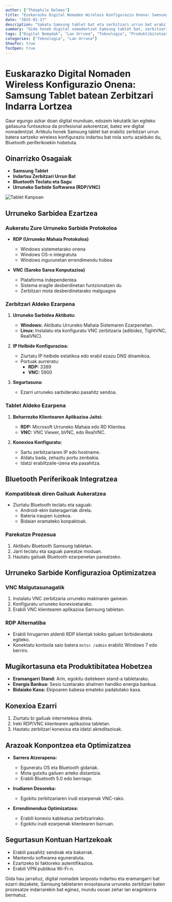 ```yaml
---
author: ["Théophile Delmas"]
title: "Euskarazko Digital Nomaden Wireless Konfigurazio Onena: Samsung Tablet batean Zerbitzari Indarra Lortzea"
date: "2025-01-17"
description: "Sakatu Samsung tablet bat eta zerbitzari urrun bat erabiliz, digital nomadentzat egokia den wireless konfigurazio indartsu eta eramangarria nola sortu ikasi."
summary: "Gida honek digital nomadentzat Samsung tablet bat, zerbitzari urrun bat eta Bluetooth periferikoak erabiliz wireless lanpostu bat ezartzeko prozesu pausoz pauso bat eskaintzen du, mugimenduan produktibitatea bermatzeko."
tags: ["Digital Nomadak", "Lan Urruna", "Teknologia", "Produktibitatea"]
categories: ["Teknologia", "Lan Urruna"]
ShowToc: true
TocOpen: true
---
```


# Euskarazko Digital Nomaden Wireless Konfigurazio Onena: Samsung Tablet batean Zerbitzari Indarra Lortzea

Gaur egungo azkar doan digital munduan, edozein lekutatik lan egiteko gaitasuna funtsezkoa da profesional askorentzat, batez ere digital nomadentzat. Artikulu honek Samsung tablet bat erabiliz zerbitzari urrun batera sartzeko wireless konfigurazio indartsu bat nola sortu azalduko du, Bluetooth periferikoekin hobetuta.

## Oinarrizko Osagaiak

- **Samsung Tablet**
- **Indartsu Zerbitzari Urrun Bat**
- **Bluetooth Teclatu eta Sagu**
- **Urruneko Sarbide Softwarea (RDP/VNC)**

![Tablet Kanpoan](https://notes.theophile.world/assets/images/remote_setup.png)

## Urruneko Sarbidea Ezartzea

### Aukeratu Zure Urruneko Sarbide Protokoloa

- **RDP (Urruneko Mahaia Protokoloa)**
  - Windows sistemetarako onena
  - Windows OS-n integratuta
  - Windows ingurunetan errendimendu hobea

- **VNC (Sareko Sarea Konputazioa)**
  - Plataforma independentea
  - Sistema eragile desberdinetan funtzionatzen du
  - Zerbitzari mota desberdinetarako malguagoa

### Zerbitzari Aldeko Ezarpena

1. **Urruneko Sarbidea Aktibatu:**
   - **Windows:** Aktibatu Urruneko Mahaia Sistemaren Ezarpenetan.
   - **Linux:** Instalatu eta konfiguratu VNC zerbitzaria (adibidez, TightVNC, RealVNC).

2. **IP Helbide Konfigurazioa:**
   - Ziurtatu IP helbide estatikoa edo erabil ezazu DNS dinamikoa.
   - Portuak aurreratu:
     - **RDP:** 3389
     - **VNC:** 5900

3. **Segurtasuna:**
   - Ezarri urruneko sarbiderako pasahitz sendoa.

### Tablet Aldeko Ezarpena

1. **Beharrezko Klientearen Aplikazioa Jaitsi:**
   - **RDP:** Microsoft Urruneko Mahaia edo RD Klientea.
   - **VNC:** VNC Viewer, bVNC, edo RealVNC.

2. **Konexioa Konfiguratu:**
   - Sartu zerbitzariaren IP edo hostname.
   - Aldatu bada, zehaztu portu zenbakia.
   - Idatzi erabiltzaile-izena eta pasahitza.

## Bluetooth Periferikoak Integratzea

### Kompatibleak diren Gailuak Aukeratzea

- Ziurtatu Bluetooth teclatu eta saguak:
  - Android-ekin bateragarriak direla.
  - Bateria iraupen luzekoa.
  - Bidaian eramateko konpaktoak.

### Parekatze Prozesua

1. Aktibatu Bluetooth Samsung tabletan.
2. Jarri teclatu eta saguak pareatze moduan.
3. Hautatu gailuak Bluetooth ezarpenetan pareatzeko.

## Urruneko Sarbide Konfigurazioa Optimizatzea

### VNC Malgutasunagatik

1. Instalatu VNC zerbitzaria urruneko makinaren gainean.
2. Konfiguratu urruneko konexioetarako.
3. Erabili VNC klientearen aplikazioa Samsung tabletan.

### RDP Alternatiba

- Erabili hirugarren alderdi RDP klientak tokiko gailuen birbideraketa egiteko.
- Konektatu kontsola saio batera `mstsc /admin` erabiliz Windows 7 edo berriro.

## Mugikortasuna eta Produktibitatea Hobetzea

- **Eramangarri Stand:** Arin, egokitu daitekeen stand-a tabletarako.
- **Energia Bankua:** Sesio luzetarako ahalmen handiko energia bankua.
- **Bidaiako Kaxa:** Ekipoaren babesa emateko padatutako kaxa.

## Konexioa Ezarri

1. Ziurtatu bi gailuak internetekoa direla.
2. Ireki RDP/VNC klientearen aplikazioa tabletan.
3. Hautatu zerbitzari konexioa eta idatzi akreditazioak.

## Arazoak Konpontzea eta Optimizatzea

- **Sarrera Atzerapena:** 
  - Eguneratu OS eta Bluetooth gidariak.
  - Mota gutxitu gailuen arteko distantzia.
  - Erabili Bluetooth 5.0 edo berriago.

- **Irudiaren Desoreka:** 
  - Egokitu zerbitzariaren irudi ezarpenak VNC-rako.

- **Errendimendua Optimizatzea:**
  - Erabili konexio kableatua zerbitzarirako.
  - Egokitu irudi ezarpenak klientearen barruan.

## Segurtasun Kontuan Hartzekoak

- Erabili pasahitz sendoak eta bakarrak.
- Mantendu softwarea eguneratuta.
- Ezartzeko bi faktoreko autentifikazioa.
- Erabili VPN publikoa Wi-Fi-n.

Gida hau jarraituz, digital nomadek lanpostu indartsu eta eramangarri bat ezarri dezakete, Samsung tabletaren erosotasuna urruneko zerbitzari baten prozesatze indarrarekin bat eginez, mundu osoan zehar lan eraginkorra bermatuz.